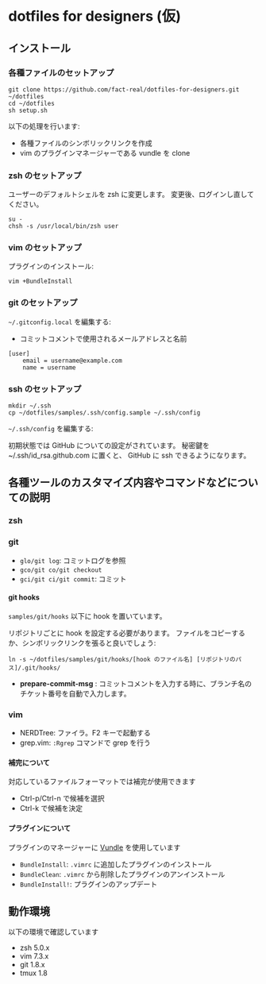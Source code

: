 # dotfiles for designers (仮)

## インストール

### 各種ファイルのセットアップ

```
git clone https://github.com/fact-real/dotfiles-for-designers.git ~/dotfiles
cd ~/dotfiles
sh setup.sh
```

以下の処理を行います:

* 各種ファイルのシンボリックリンクを作成
* vim のプラグインマネージャーである vundle を clone

### zsh のセットアップ

ユーザーのデフォルトシェルを zsh に変更します。
変更後、ログインし直してください。

```
su -
chsh -s /usr/local/bin/zsh user
```

### vim のセットアップ

プラグインのインストール:

```
vim +BundleInstall
```

### git のセットアップ

`~/.gitconfig.local` を編集する:

* コミットコメントで使用されるメールアドレスと名前

```
[user]
    email = username@example.com
    name = username
```

### ssh のセットアップ

```
mkdir ~/.ssh
cp ~/dotfiles/samples/.ssh/config.sample ~/.ssh/config
```

`~/.ssh/config` を編集する:

初期状態では GitHub についての設定がされています。
秘密鍵を ~/.ssh/id_rsa.github.com に置くと、 GitHub に ssh できるようになります。

## 各種ツールのカスタマイズ内容やコマンドなどについての説明

### zsh

### git

* `glo/git log`: コミットログを参照
* `gco/git co/git checkout`
* `gci/git ci/git commit`: コミット

#### git hooks

`samples/git/hooks` 以下に hook を置いています。

リポジトリごとに hook を設定する必要があります。
ファイルをコピーするか、シンボリックリンクを張ると良いでしょう:

```
ln -s ~/dotfiles/samples/git/hooks/[hook のファイル名] [リポジトリのパス]/.git/hooks/
```

* **prepare-commit-msg** : コミットコメントを入力する時に、ブランチ名のチケット番号を自動で入力します。

### vim

* NERDTree: ファイラ。F2 キーで起動する
* grep.vim: `:Rgrep` コマンドで grep を行う

#### 補完について

対応しているファイルフォーマットでは補完が使用できます

* Ctrl-p/Ctrl-n で候補を選択
* Ctrl-k で候補を決定

#### プラグインについて

プラグインのマネージャーに [Vundle](https://github.com/gmarik/vundle) を使用しています

* `BundleInstall`: `.vimrc` に追加したプラグインのインストール
* `BundleClean`: `.vimrc` から削除したプラグインのアンインストール
* `BundleInstall!`: プラグインのアップデート

## 動作環境

以下の環境で確認しています

* zsh 5.0.x
* vim 7.3.x
* git 1.8.x
* tmux 1.8
